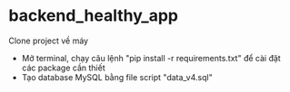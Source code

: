 # backend_healthy_app
Clone project về máy
+ Mở terminal, chạy câu lệnh "pip install -r requirements.txt" để cài đặt các package cần thiết
+ Tạo database MySQL bằng file script "data_v4.sql"
